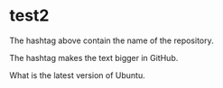 # test2


The hashtag above contain the name of the repository.


The hashtag makes the text bigger in GitHub.

What is the latest version of Ubuntu.